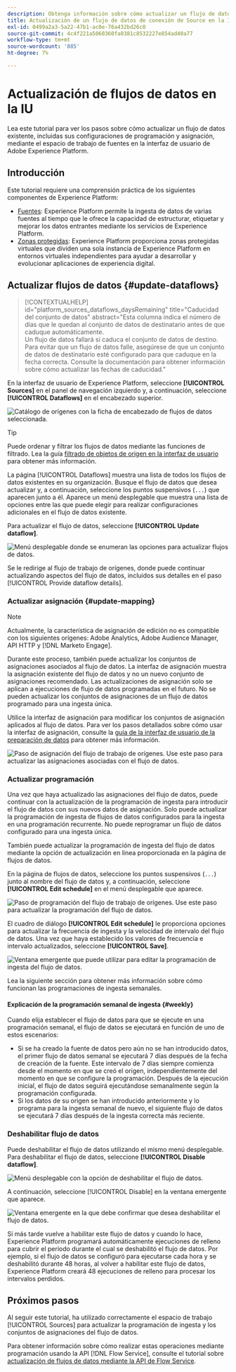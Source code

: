 ```yaml
---
description: Obtenga información sobre cómo actualizar un flujo de datos de fuentes existente en la interfaz de usuario de Experience Platform.
title: Actualización de un flujo de datos de conexión de Source en la IU
exl-id: 0499a2a3-5a22-47b1-ac0e-76a432bd26c0
source-git-commit: 4c4f221a5060360fa0381c8532227e854ad40a77
workflow-type: tm+mt
source-wordcount: '885'
ht-degree: 7%

---
```


# Actualización de flujos de datos en la IU

Lea este tutorial para ver los pasos sobre cómo actualizar un flujo de datos existente, incluidas sus configuraciones de programación y asignación, mediante el espacio de trabajo de fuentes en la interfaz de usuario de Adobe Experience Platform.

## Introducción

Este tutorial requiere una comprensión práctica de los siguientes componentes de Experience Platform:

* [Fuentes](../../home.md): Experience Platform permite la ingesta de datos de varias fuentes al tiempo que le ofrece la capacidad de estructurar, etiquetar y mejorar los datos entrantes mediante los servicios de Experience Platform.
* [Zonas protegidas](../../../sandboxes/home.md): Experience Platform proporciona zonas protegidas virtuales que dividen una sola instancia de Experience Platform en entornos virtuales independientes para ayudar a desarrollar y evolucionar aplicaciones de experiencia digital.

## Actualizar flujos de datos {#update-dataflows}

>[!CONTEXTUALHELP]
>id="platform_sources_dataflows_daysRemaining"
>title="Caducidad del conjunto de datos"
>abstract="Esta columna indica el número de días que le quedan al conjunto de datos de destinatario antes de que caduque automáticamente.<br>Un flujo de datos fallará si caduca el conjunto de datos de destino. Para evitar que un flujo de datos falle, asegúrese de que un conjunto de datos de destinatario esté configurado para que caduque en la fecha correcta. Consulte la documentación para obtener información sobre cómo actualizar las fechas de caducidad."

En la interfaz de usuario de Experience Platform, seleccione **[!UICONTROL Sources]** en el panel de navegación izquierdo y, a continuación, seleccione **[!UICONTROL Dataflows]** en el encabezado superior.

![Catálogo de orígenes con la ficha de encabezado de flujos de datos seleccionada.](../../images/tutorials/update-dataflows/catalog.png)

>[!TIP]
>
>Puede ordenar y filtrar los flujos de datos mediante las funciones de filtrado. Lea la guía [filtrado de objetos de origen en la interfaz de usuario](./filter.md) para obtener más información.

La página [!UICONTROL Dataflows] muestra una lista de todos los flujos de datos existentes en su organización. Busque el flujo de datos que desea actualizar y, a continuación, seleccione los puntos suspensivos (`...`) que aparecen junto a él. Aparece un menú desplegable que muestra una lista de opciones entre las que puede elegir para realizar configuraciones adicionales en el flujo de datos existente.

Para actualizar el flujo de datos, seleccione **[!UICONTROL Update dataflow]**.

![Menú desplegable donde se enumeran las opciones para actualizar flujos de datos.](../../images/tutorials/update-dataflows/dropdown_update.png)

Se le redirige al flujo de trabajo de orígenes, donde puede continuar actualizando aspectos del flujo de datos, incluidos sus detalles en el paso [!UICONTROL Provide dataflow details].

### Actualizar asignación {#update-mapping}

>[!NOTE]
>
>Actualmente, la característica de asignación de edición no es compatible con los siguientes orígenes: Adobe Analytics, Adobe Audience Manager, API HTTP y [!DNL Marketo Engage].

Durante este proceso, también puede actualizar los conjuntos de asignaciones asociados al flujo de datos.  La interfaz de asignación muestra la asignación existente del flujo de datos y no un nuevo conjunto de asignaciones recomendado. Las actualizaciones de asignación solo se aplican a ejecuciones de flujo de datos programadas en el futuro. No se pueden actualizar los conjuntos de asignaciones de un flujo de datos programado para una ingesta única.

Utilice la interfaz de asignación para modificar los conjuntos de asignación aplicados al flujo de datos. Para ver los pasos detallados sobre cómo usar la interfaz de asignación, consulte la [guía de la interfaz de usuario de la preparación de datos](../../../data-prep/ui/mapping.md) para obtener más información.

![Paso de asignación del flujo de trabajo de orígenes. Use este paso para actualizar las asignaciones asociadas con el flujo de datos.](../../images/tutorials/update-dataflows/mapping.png)

### Actualizar programación

Una vez que haya actualizado las asignaciones del flujo de datos, puede continuar con la actualización de la programación de ingesta para introducir el flujo de datos con sus nuevos datos de asignación. Solo puede actualizar la programación de ingesta de flujos de datos configurados para la ingesta en una programación recurrente. No puede reprogramar un flujo de datos configurado para una ingesta única.

También puede actualizar la programación de ingesta del flujo de datos mediante la opción de actualización en línea proporcionada en la página de flujos de datos.

En la página de flujos de datos, seleccione los puntos suspensivos (`...`) junto al nombre del flujo de datos y, a continuación, seleccione **[!UICONTROL Edit schedule]** en el menú desplegable que aparece.

![Paso de programación del flujo de trabajo de orígenes. Use este paso para actualizar la programación del flujo de datos.](../../images/tutorials/update-dataflows/dropdown_edit.png)

El cuadro de diálogo **[!UICONTROL Edit schedule]** le proporciona opciones para actualizar la frecuencia de ingesta y la velocidad de intervalo del flujo de datos. Una vez que haya establecido los valores de frecuencia e intervalo actualizados, seleccione **[!UICONTROL Save]**.

![Ventana emergente que puede utilizar para editar la programación de ingesta del flujo de datos.](../../images/tutorials/update-dataflows/edit_schedule.png)

Lea la siguiente sección para obtener más información sobre cómo funcionan las programaciones de ingesta semanales.

#### Explicación de la programación semanal de ingesta {#weekly}

Cuando elija establecer el flujo de datos para que se ejecute en una programación semanal, el flujo de datos se ejecutará en función de uno de estos escenarios:

* Si se ha creado la fuente de datos pero aún no se han introducido datos, el primer flujo de datos semanal se ejecutará 7 días después de la fecha de creación de la fuente. Este intervalo de 7 días siempre comienza desde el momento en que se creó el origen, independientemente del momento en que se configure la programación. Después de la ejecución inicial, el flujo de datos seguirá ejecutándose semanalmente según la programación configurada.
* Si los datos de su origen se han introducido anteriormente y lo programa para la ingesta semanal de nuevo, el siguiente flujo de datos se ejecutará 7 días después de la ingesta correcta más reciente.

### Deshabilitar flujo de datos

Puede deshabilitar el flujo de datos utilizando el mismo menú desplegable. Para deshabilitar el flujo de datos, seleccione **[!UICONTROL Disable dataflow]**.

![Menú desplegable con la opción de deshabilitar el flujo de datos.](../../images/tutorials/update-dataflows/dropdown_disable.png)

A continuación, seleccione [!UICONTROL Disable] en la ventana emergente que aparece.

![Ventana emergente en la que debe confirmar que desea deshabilitar el flujo de datos.](../../images/tutorials/update-dataflows/disable_dataflow.png)

Si más tarde vuelve a habilitar este flujo de datos y cuando lo hace, Experience Platform programará automáticamente ejecuciones de relleno para cubrir el período durante el cual se deshabilitó el flujo de datos. Por ejemplo, si el flujo de datos se configuró para ejecutarse cada hora y se deshabilitó durante 48 horas, al volver a habilitar este flujo de datos, Experience Platform creará 48 ejecuciones de relleno para procesar los intervalos perdidos.

## Próximos pasos

Al seguir este tutorial, ha utilizado correctamente el espacio de trabajo [!UICONTROL Sources] para actualizar la programación de ingesta y los conjuntos de asignaciones del flujo de datos.

Para obtener información sobre cómo realizar estas operaciones mediante programación usando la API [!DNL Flow Service], consulte el tutorial sobre [actualización de flujos de datos mediante la API de Flow Service](../../tutorials/api/update-dataflows.md).
